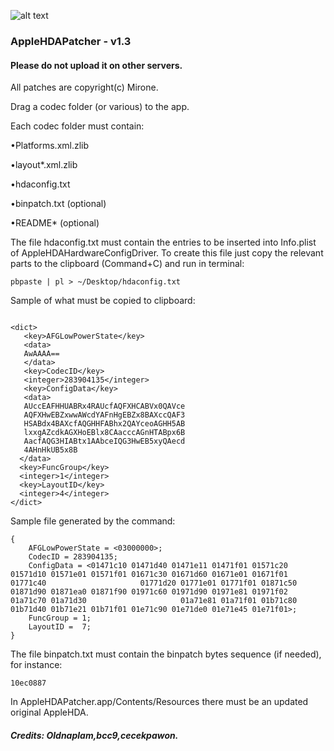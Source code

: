![alt text](http://i58.tinypic.com/wjb9j4.png)

###  AppleHDAPatcher - v1.3






#### Please do not upload it on other servers.

All patches are copyright(c) Mirone.

Drag a codec folder (or various) to the app.

Each codec folder must contain:


•Platforms.xml.zlib

•layout*.xml.zlib

•hdaconfig.txt

•binpatch.txt (optional)

•README* (optional)

The file hdaconfig.txt must contain the entries to be inserted into Info.plist of AppleHDAHardwareConfigDriver. 
To create this file just copy the relevant parts to the clipboard (Command+C) and run in terminal:

```
pbpaste | pl > ~/Desktop/hdaconfig.txt

```

Sample of what must be copied to clipboard:

```

<dict>
   <key>AFGLowPowerState</key>
   <data>
   AwAAAA==
   </data>
   <key>CodecID</key>
   <integer>283904135</integer>
   <key>ConfigData</key>
   <data>
   AUccEAFHHUABRx4RAUcfAQFXHCABVx0QAVce
   AQFXHwEBZxwwAWcdYAFnHgEBZx8BAXccQAF3
   HSABdx4BAXcfAQGHHFABhx2QAYceoAGHH5AB
   lxxgAZcdkAGXHoEBlx8CAacccAGnHTABpx6B
   AacfAQG3HIABtx1AAbceIQG3HwEB5xyQAecd
   4AHnHkUB5x8B
  </data>
  <key>FuncGroup</key>
  <integer>1</integer>
  <key>LayoutID</key>
  <integer>4</integer>
</dict>

```
Sample file generated by the command:

```
{
    AFGLowPowerState = <03000000>;
    CodecID = 283904135;
    ConfigData = <01471c10 01471d40 01471e11 01471f01 01571c20 01571d10 01571e01 01571f01 01671c30 01671d60 01671e01 01671f01 01771c40                     01771d20 01771e01 01771f01 01871c50 01871d90 01871ea0 01871f90 01971c60 01971d90 01971e81 01971f02 01a71c70 01a71d30                     01a71e81 01a71f01 01b71c80 01b71d40 01b71e21 01b71f01 01e71c90 01e71de0 01e71e45 01e71f01>;
    FuncGroup = 1;
    LayoutID =  7;
}

```
The file binpatch.txt must contain the binpatch bytes sequence (if needed), for instance:
```
10ec0887
```
In AppleHDAPatcher.app/Contents/Resources there must be an updated original AppleHDA.

##### Credits: Oldnaplam,bcc9,cecekpawon.
 


